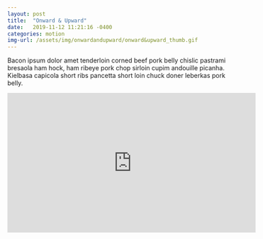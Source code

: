 ```yaml
---
layout: post
title:  "Onward & Upward"
date:   2019-11-12 11:21:16 -0400
categories: motion
img-url: /assets/img/onwardandupward/onward&upward_thumb.gif
---
```


Bacon ipsum dolor amet tenderloin corned beef pork belly chislic pastrami bresaola ham hock, ham ribeye pork chop sirloin cupim andouille picanha. Kielbasa capicola short ribs pancetta short loin chuck doner leberkas pork belly.

<div class="project_embed">
<iframe width="560" height="315" src="https://www.youtube.com/embed/yu3jEi00yE0" frameborder="0" allow="accelerometer; autoplay; encrypted-media; gyroscope; picture-in-picture" allowfullscreen></iframe>
</div>
